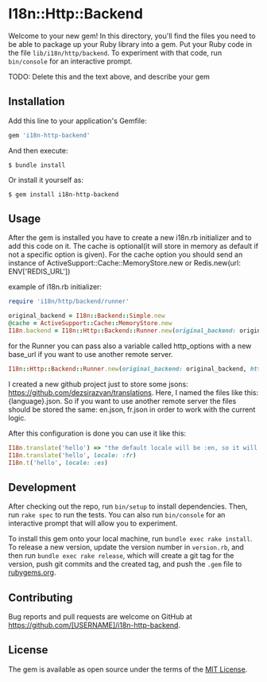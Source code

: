 # I18n::Http::Backend

Welcome to your new gem! In this directory, you'll find the files you need to be able to package up your Ruby library into a gem. Put your Ruby code in the file `lib/i18n/http/backend`. To experiment with that code, run `bin/console` for an interactive prompt.

TODO: Delete this and the text above, and describe your gem

## Installation

Add this line to your application's Gemfile:

```ruby
gem 'i18n-http-backend'
```

And then execute:

    $ bundle install

Or install it yourself as:

    $ gem install i18n-http-backend

## Usage

After the gem is installed you have to create a new i18n.rb initializer and to add this code on it. The cache is optional(it will store in memory as default if not a specific option is given). For the cache option you should send an instance of ActiveSupport::Cache::MemoryStore.new or Redis.new(url: ENV['REDIS_URL'])

example of i18n.rb initializer:

```ruby
require 'i18n/http/backend/runner'

original_backend = I18n::Backend::Simple.new
@cache = ActiveSupport::Cache::MemoryStore.new
I18n.backend = I18n::Http::Backend::Runner.new(original_backend: original_backend, cache: @cache)
```

for the Runner you can pass also a variable called http_options with a new base_url if you want to use another remote server.

```ruby
I18n::Http::Backend::Runner.new(original_backend: original_backend, http_options: { base_url: 'YOUR_NEW_URL_SERVER' })
```

I created a new github project just to store some jsons: https://github.com/dezsirazvan/translations. Here, I named the files like this: {language}.json. So if you want to use another remote server the files should be stored the same: en.json, fr.json in order to work with the current logic.


After this configuration is done you can use it like this:

```ruby
I18n.translate('hello') => "the default locale will be :en, so it will try first to find a file called en.json on the remote server and if that file exists and contain a key hello, it will take the remote value. if not, it will try to get the local value for the key hello from the file en.yml"
I18n.translate('hello', locale: :fr)
I18n.t('hello', locale: :es)
```

## Development

After checking out the repo, run `bin/setup` to install dependencies. Then, run `rake spec` to run the tests. You can also run `bin/console` for an interactive prompt that will allow you to experiment.

To install this gem onto your local machine, run `bundle exec rake install`. To release a new version, update the version number in `version.rb`, and then run `bundle exec rake release`, which will create a git tag for the version, push git commits and the created tag, and push the `.gem` file to [rubygems.org](https://rubygems.org).

## Contributing

Bug reports and pull requests are welcome on GitHub at https://github.com/[USERNAME]/i18n-http-backend.

## License

The gem is available as open source under the terms of the [MIT License](https://opensource.org/licenses/MIT).

